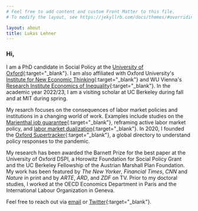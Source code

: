 ```yaml
---
# Feel free to add content and custom Front Matter to this file.
# To modify the layout, see https://jekyllrb.com/docs/themes/#overriding-theme-defaults

layout: about
title: Lukas Lehner
---
```


### Hi,

I am a PhD candidate in Social Policy at the [University of Oxford](https://www.spi.ox.ac.uk/people/lukas-lehner#/){:target="_blank"}. I am also affiliated with Oxford University's [Institute for New Economic Thinking](https://www.inet.ox.ac.uk/people/lukas-lehner/){:target="_blank"} and WU Vienna's [Research Institute Economics of Inequality](https://www.wu.ac.at/en/ineq/team/research-associates/lukas-lehner/){:target="_blank"}. In the academic year 2022/23, I am a visiting scholar at UC Berkeley during fall and at MIT during spring.

My resarch focuses on the consequences of labor market policies and institutions in a changing world of work. Examples include studies on the [Marienthal job guarantee](https://lukaslehner.github.io/assets/Jobguarantee_marienthal.pdf){:target="_blank"}, reframing active labor market policy, and [labor market dualization](https://www.inet.ox.ac.uk/publications/no-2022-04-begging-thy-coworker-labor-market-dualization-and-the-slow-down-of-wage-growth-in-europe/){:target="_blank"}. In 2020, I founded the [Oxford Supertracker](https://supertracker.spi.ox.ac.uk/){:target="_blank"}, a global directory to understand policy responses to the pandemic.

My research has been awarded the Barnett Prize for the best paper at the University of Oxford DSPI, a Horowitz Foundation for Social Policy Grant and the UC Berkeley Fellowship of the Austrian Marshall Plan Foundation. My work has been featured by *The New Yorker*, *Financial Times*, *CNN* and *Nature* in print and by *ARTE*, *ARD*, and *ZDF* on TV. Prior to my doctoral studies, I worked at the OECD Economics Department in Paris and the International Labour Organization in Geneva.

Feel free to reach out via [email](mailto:lukas.lehner@spi.ox.ac.uk) or [Twitter](https://twitter.com/LukasLehner_){:target="_blank"}.